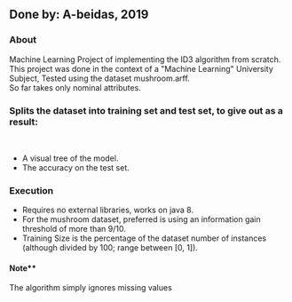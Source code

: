 <h2>Done by: A-beidas, 2019</h2>
<h3>About</h3>
Machine Learning Project of implementing the ID3 algorithm from scratch. <br>
This project was done in the context of a "Machine Learning" University Subject, Tested using the dataset mushroom.arff.<br>
So far takes only nominal attributes.<br>
<h3>Splits the dataset into training set and test set, to give out as a result:</h3><br>
<ul>
    <li>A visual tree of the model.</li>
    <li>The accuracy on the test set.</li>
</ul>
<h3>Execution</h3>
<ul>
    <li>Requires no external libraries, works on java 8.</li>
    <li>For the mushroom dataset, preferred is using an information gain threshold of more than 9/10.</li>
    <li>Training Size is the percentage of the dataset number of instances (although divided by 100; range between [0, 1]).</li>
</ul>
<h4>
    Note** 
</h4>
The algorithm simply ignores missing values
